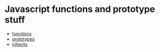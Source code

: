# Javascript functions and prototype stuff

* [functions](./functions.md)
* [prototypes](./prototypes.md)
* [inherits](./inherits.md)